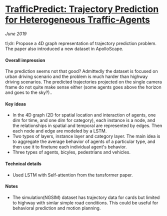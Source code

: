 # [TrafficPredict: Trajectory Prediction for Heterogeneous Traffic-Agents](https://arxiv.org/pdf/1811.02146.pdf)

_June 2019_

tl;dr: Propose a 4D graph representation of trajectory prediction problem. The paper also introduced a new dataset in ApolloScape. 

#### Overall impression
The prediction seems not that good? Admittedly the dataset is focused on urban driving scenario and the problem is much harder than highway driving scenarios. The predicted trajectories projected on the single camera frame do not quite make sense either (some agents goes above the horizon and goes to the sky?).. 

#### Key ideas
- In the 4D graph (2D for spatial location and interaction of agents, one dim for time, and one dim for category), each instance is a node, and the relationships in spatial and temporal are represented by edges. Then each node and edge are modeled by a LSTM. 
- Two types of layers, instance layer and category layer. The main idea is to aggregate the average behavior of agents of a particular type, and then use it to finetune each individual agent's behavior.
- Three types of agents, bicyles, pedestrians and vehicles. 

#### Technical details
- Used LSTM with Self-attention from the tansformer paper.

#### Notes
- The simulation(NGSIM) dataset has trajectory data for cards but limited to highway with simlar simple road conditions. This could be useful for behavioral prediction and motion planning.

